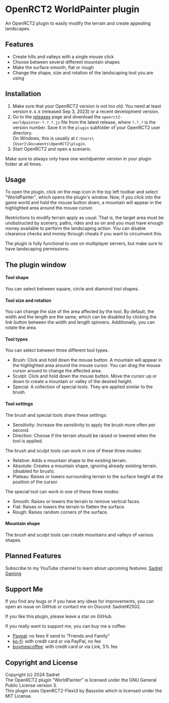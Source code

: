 # OpenRCT2 WorldPainter plugin

An OpenRCT2 plugin to easily modify the terrain and create appealing landscapes.

## Features
- Create hills and valleys with a single mouse click
- Choose between several different mountain shapes
- Make the surface smooth, flat or rough
- Change the shape, size and rotation of the landscaping tool you are using

## Installation

1. Make sure that your OpenRCT2 version is not too old. You need at least version `0.4.6` (released Sep 3, 2023) or a recent development version.
2. Go to the [releases](https://github.com/Sadret/openrct2-worldpainter/releases) page and download the `openrct2-worldpainter-?.?.?.js` file from the latest release, where `?.?.?` is the version number. Save it in the `plugin` subfolder of your OpenRCT2 user directory.\
On Windows, this is usually at `C:Users\{User}\Documents\OpenRCT2\plugin`.
3. Start OpenRCT2 and open a scenario.

Make sure to always only have one worldpainter version in your plugin folder at all times.

## Usage

To open the plugin, click on the map icon in the top left toolbar and select "WorldPainter", which opens the plugin's window. Now, if you click into the game world and hold the mouse button down, a mountain will appear in the highlighted area around the mouse cursor.

Restrictions to modify terrain apply as usual. That is, the target area must be unobstructed by scenery, paths, rides and so on and you must have enough money available to perform the landscaping action. You can disable clearance checks and money through cheats if you want to circumvent this.

The plugin is fully functional to use on multiplayer servers, but make sure to have landscaping permissions.

## The plugin window

#### Tool shape
You can select between square, circle and diamond tool shapes.

#### Tool size and rotation
You can change the size of the area affected by the tool. By default, the width and the length are the same, which can be disabled by clicking the link button between the width and length spinners. Additionally, you can rotate the area.

#### Tool types
You can select between three different tool types.
- Brush: Click and hold down the mouse button. A mountain will appear in the highlighted area around the mouse cursor. You can drag the mouse cursor around to change the affected area.
- Sculpt: Click and hold down the mouse button. Move the cursor up or down to create a mountain or valley of the desired height.
- Special: A collection of special tools. They are applied similar to the brush.

#### Tool settings
The brush and special tools share these settings:
- Sensitivity: Increase the sensitivity to apply the brush more often per second.
- Direction: Choose if the terrain should be raised or lowered when the tool is applied.

The brush and sculpt tools can work in one of these three modes:
- Relative: Adds a mountain shape to the existing terrain.
- Absolute: Creates a mountain shape, ignoring already existing terrain. (disabled for brush).
- Plateau: Raises or lowers surrounding terrain to the surface height at the position of the cursor.

The special tool can work in one of these three modes:
- Smooth: Raises or lowers the terrain to remove vertical faces.
- Flat: Raises or lowers the terrain to flatten the surface.
- Rough: Raises random corners of the surface.

#### Mountain shape
The brush and sculpt tools can create mountains and valleys of various shapes.

## Planned Features

Subscribe to my YouTube channel to learn about upcoming features:
[Sadret Gaming](https://www.youtube.com/channel/UCLF2DGVDbo_Od5K4MeGNTRQ/)

## Support Me

If you find any bugs or if you have any ideas for improvements, you can open an issue on GitHub or contact me on Discord: Sadret#2502.

If you like this plugin, please leave a star on GitHub.

If you really want to support me, you can buy me a coffee:
- [Paypal](https://paypal.me/SadretGaming): no fees if send to "Friends and Family"
- [ko-fi](https://ko-fi.com/sadret): with credit card or via PayPal, no fee
- [buymeacoffee](https://www.BuyMeACoffee.com/SadretGaming): with credit card or via Link, 5% fee

## Copyright and License

Copyright (c) 2024 Sadret\
The OpenRCT2 plugin "WorldPainter" is licensed under the GNU General Public License version 3.\
This plugin uses OpenRCT2-FlexUI by Basssiiie which is licensed under the MIT License.